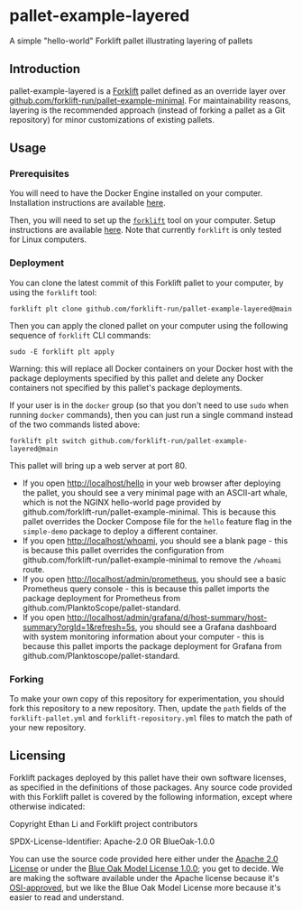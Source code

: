 # pallet-example-layered
A simple "hello-world" Forklift pallet illustrating layering of pallets

## Introduction

pallet-example-layered is a [Forklift](https://github.com/PlanktoScope/forklift) pallet defined as
an override layer over
[github.com/forklift-run/pallet-example-minimal](https://github.com/forklift-run/pallet-example-minimal).
For maintainability reasons, layering is the recommended approach (instead of forking a pallet as a
Git repository) for minor customizations of existing pallets.

## Usage

### Prerequisites

You will need to have the Docker Engine installed on your computer. Installation instructions are
available [here](https://docs.docker.com/engine/install/).

Then, you will need to set up the [`forklift`](https://github.com/PlanktoScope/forklift) tool on
your computer. Setup instructions are available
[here](https://github.com/PlanktoScope/forklift?tab=readme-ov-file#downloadinstall-forklift). Note
that currently `forklift` is only tested for Linux computers.

### Deployment

You can clone the latest commit of this Forklift pallet to your computer, by
using the `forklift` tool:
```
forklift plt clone github.com/forklift-run/pallet-example-layered@main
```

Then you can apply the cloned pallet on your computer using the following sequence of `forklift`
CLI commands:
```
sudo -E forklift plt apply
```

Warning: this will replace all Docker containers on your Docker host with the package deployments
specified by this pallet and delete any Docker containers not specified by this pallet's package
deployments.

If your user is in the `docker` group (so that you don't need to use `sudo` when running `docker`
commands), then you can just run a single command instead of the two commands listed above:

```
forklift plt switch github.com/forklift-run/pallet-example-layered@main
```

This pallet will bring up a web server at port 80.
- If you open <http://localhost/hello> in your web browser after deploying the pallet, you should
  see a very minimal page with an ASCII-art whale, which is not the NGINX hello-world page provided
  by github.com/forklift-run/pallet-example-minimal. This is because this pallet overrides the
  Docker Compose file for the `hello` feature flag in the `simple-demo` package to deploy a
  different container.
- If you open <http://localhost/whoami>, you should see a blank page - this is because this pallet
  overrides the configuration from github.com/forklift-run/pallet-example-minimal to remove the
  `/whoami` route.
- If you open <http://localhost/admin/prometheus>, you should see a basic Prometheus query console -
  this is because this pallet imports the package deployment for Prometheus from
  github.com/PlanktoScope/pallet-standard.
- If you open <http://localhost/admin/grafana/d/host-summary/host-summary?orgId=1&refresh=5s>, you
  should see a Grafana dashboard with system monitoring information about your computer - this is
  because this pallet imports the package deployment for Grafana from
  github.com/Planktoscope/pallet-standard.

### Forking

To make your own copy of this repository for experimentation, you should fork this repository to a
new repository. Then, update the `path` fields of the `forklift-pallet.yml` and
`forklift-repository.yml` files to match the path of your new repository.

## Licensing

Forklift packages deployed by this pallet have their own software licenses, as specified in the
definitions of those packages. Any source code provided with this Forklift pallet is covered by the
following information, except where otherwise indicated:

Copyright Ethan Li and Forklift project contributors

SPDX-License-Identifier: Apache-2.0 OR BlueOak-1.0.0

You can use the source code provided here either under the
[Apache 2.0 License](https://www.apache.org/licenses/LICENSE-2.0)
or under the [Blue Oak Model License 1.0.0](https://blueoakcouncil.org/license/1.0.0);
you get to decide. We are making the software available under the Apache license because it's
[OSI-approved](https://writing.kemitchell.com/2019/05/05/Rely-on-OSI.html),
but we like the Blue Oak Model License more because it's easier to read and understand.
